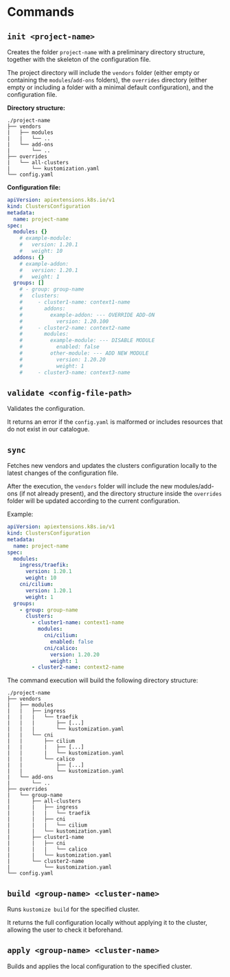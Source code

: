 # Commands

## `init <project-name>`

Creates the folder `project-name` with a preliminary directory structure, together with the skeleton of the configuration file.

The project directory will include the `vendors` folder (either empty or containing the `modules`/`add-ons` folders), the `overrides` directory (either empty or including a folder with a minimal default configuration), and the configuration file.

**Directory structure:**

    ./project-name
    ├── vendors
    |   ├── modules
    |   |   └── ..
    |   └── add-ons
    |       └── ..
    ├── overrides
    |   └── all-clusters
    |       └── kustomization.yaml
    └── config.yaml

**Configuration file:**

```yaml
apiVersion: apiextensions.k8s.io/v1
kind: ClustersConfiguration
metadata:
  name: project-name
spec:
  modules: {}
    # example-module:
    #   version: 1.20.1
    #   weight: 10
  addons: {}
    # example-addon:
    #   version: 1.20.1
    #   weight: 1
  groups: []
    # - group: group-name
    #   clusters:
    #     - cluster1-name: context1-name
    #       addons:
    #         example-addon: --- OVERRIDE ADD-ON
    #           version: 1.20.100
    #     - cluster2-name: context2-name
    #       modules:
    #         example-module: --- DISABLE MODULE
    #           enabled: false
    #         other-module: --- ADD NEW MODULE
    #           version: 1.20.20 
    #           weight: 1
    #     - cluster3-name: context3-name
```

## `validate <config-file-path>`

Validates the configuration.

It returns an error if the `config.yaml` is malformed or includes resources that do not exist in our catalogue.

## `sync`

Fetches new vendors and updates the clusters configuration locally to the latest changes of the configuration file.

After the execution, the `vendors` folder will include the new modules/add-ons (if not already present), and the directory structure inside the `overrides` folder will be updated according to the current configuration.

Example:

```yaml
apiVersion: apiextensions.k8s.io/v1
kind: ClustersConfiguration
metadata:
  name: project-name
spec:
  modules:
    ingress/traefik:
      version: 1.20.1
      weight: 10
    cni/cilium:
      version: 1.20.1
      weight: 1
  groups: 
    - group: group-name
      clusters:
        - cluster1-name: context1-name
          modules:
            cni/cilium:
              enabled: false
            cni/calico:
              version: 1.20.20 
              weight: 1
        - cluster2-name: context2-name
```

The command execution will build the following directory structure:

    ./project-name
    ├── vendors
    |   ├── modules
    |   |   ├── ingress
    |   |   |   └── traefik
    |   |   |       ├── [...]
    |   |   |       └── kustomization.yaml
    |   |   └── cni
    |   |       ├── cilium
    |   |       |   ├── [...]
    |   |       |   └── kustomization.yaml
    |   |       └── calico
    |   |           ├── [...]
    |   |           └── kustomization.yaml
    |   └── add-ons
    |       └── ..
    ├── overrides
    |   └── group-name
    |       ├── all-clusters
    |       |   ├── ingress
    |       |   |   └── traefik
    |       |   ├── cni
    |       |   |   └── cilium
    |       |   └── kustomization.yaml
    |       ├── cluster1-name
    |       |   ├── cni
    |       |   |   └── calico
    |       |   └── kustomization.yaml    
    |       └── cluster2-name
    |           └── kustomization.yaml 
    └── config.yaml

## `build <group-name> <cluster-name>`

Runs `kustomize build` for the specified cluster.

It returns the full configuration locally without applying it to the cluster, allowing the user to check it beforehand.

## `apply <group-name> <cluster-name>`

Builds and applies the local configuration to the specified cluster.
